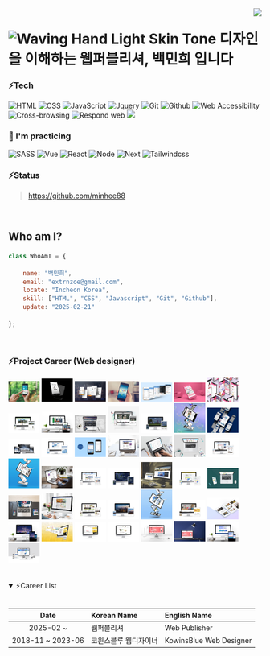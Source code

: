 <img align="right" src="https://visitor-badge.laobi.icu/badge?page_id=salesp07.salesp07" />
<!-- <img src="https://readme-typing-svg.herokuapp.com/?font=Righteous&size=35&center=true&vCenter=true&width=500&height=70&duration=4000&lines=Hello!+👋;+I'm+Minhee+Baik;" /> -->
<!-- 🔭 I’m currently working on [my portfolio](https://minhee88.github.io/guerlain)
📫 How to reach me **extrnzoe@gmail.com** ### 💪 Skills-->
<h1> <img src="https://raw.githubusercontent.com/Tarikul-Islam-Anik/Animated-Fluent-Emojis/master/Emojis/Hand%20gestures/Waving%20Hand%20Light%20Skin%20Tone.png" alt="Waving Hand Light Skin Tone" width="40" height="40" /> 디자인을 이해하는 웹퍼블리셔, 백민희 입니다 
</h1>
  

### ⚡Tech 
![HTML](https://img.shields.io/badge/-HTML-F05032?style=flat-square&logo=html5&logoColor=ffffff)
![CSS](https://img.shields.io/badge/-CSS-007ACC?style=flat-square&logo=css3)
![JavaScript](https://img.shields.io/badge/-JavaScript-dc8d2d?style=flat-square&logo=javascript&logoColor=ffffff)
![Jquery](https://img.shields.io/badge/-Jquery-%230769ad?style=flat-square&logo=javascript&logoColor=ffffff)
![Git](https://img.shields.io/badge/-Git-F05032?style=flat-square&logo=git&logoColor=ffffff)
![Github](https://img.shields.io/badge/GitHub-%234083d5.svg?style=flat-square&logo=github)
![Web Accessibility](https://img.shields.io/badge/-Accessibility-00A98F?style=flat-square&logo=w3c&logoColor=ffffff)
![Cross-browsing](https://img.shields.io/badge/-Cross%20browsing-302683?style=flat-square&logo=googlechrome&logoColor=ffffff)
![Respond web](https://img.shields.io/badge/-Respond%20web-ca6598?style=flat-square&logo=htmlacademy&logoColor=ffffff)
<img src="https://skillicons.dev/icons?i=vscode,notion,figma,xd,ps,ai,pr" height="22" />


### 👀 I'm practicing
![SASS](https://img.shields.io/badge/-Sass-ca6598?style=flat-square&logo=sass&logoColor=ffffff)
![Vue](https://img.shields.io/badge/-Vue-369369?style=flat-square&logo=Vue.js)
![React](https://img.shields.io/badge/-React-0088CC?style=flat-square&logo=React)
![Node](https://img.shields.io/badge/-Node-43853d?style=flat-square&logo=Node.js&logoColor=white)
![Next](https://img.shields.io/badge/-Next-444444?style=flat-square&logo=Next.js&logoColor=efefef)
![Tailwindcss](https://img.shields.io/badge/-Tailwindcss-06B6D4?style=flat-square&logo=tailwindcss&logoColor=ffffff)



### ⚡Status  

> <a href="https://github.com/minhee88" target="_blank">https://github.com/minhee88</a>
<br/>  

## Who am I?
``` js
class WhoAmI = {

    name: "백민희",
    email: "extrnzoe@gmail.com",
    locate: "Incheon Korea",
    skill: ["HTML", "CSS", "Javascript", "Git", "Github"],
    update: "2025-02-21"

};
```
<br>       

### ⚡Project Career (Web designer)

<img src="img/pro_01.jpg" alt="SS" width="62px"> <img src="img/pro_02.jpg" alt="SS" width="62px"> <img src="img/pro_03.jpg" alt="SS" width="62px"> <img src="img/pro_04.jpg" alt="SS" width="62px"> <img src="img/pro_05.jpg" alt="SS" width="62px"> <img src="img/pro_06.jpg" alt="SS" width="62px"> <img src="img/pro_07.jpg" alt="SS" width="62px"> <img src="img/pro_08.jpg" alt="SS" width="62px"> <img src="img/pro_09.jpg" alt="SS" width="62px"> <img src="img/pro_10.jpg" alt="SS" width="62px"> <img src="img/pro_11.jpg" alt="SS" width="62px"> <img src="img/pro_14.jpg" alt="SS" width="62px"> <img src="img/pro_15.jpg" alt="SS" width="62px"> <img src="img/pro_16.jpg" alt="SS" width="62px"> <img src="img/pro_17.jpg" alt="SS" width="62px"> <img src="img/pro_20.jpg" alt="SS" width="62px"> <img src="img/pro_21.jpg" alt="SS" width="62px"> <img src="img/pro_22.jpg" alt="SS" width="62px"> <img src="img/pro_23.jpg" alt="SS" width="62px"> <img src="img/pro_24.jpg" alt="SS" width="62px"> <img src="img/pro_25.jpg" alt="SS" width="62px"> <img src="img/pro_26.jpg" alt="SS" width="62px"> <img src="img/pro_27.jpg" alt="SS" width="62px"> <img src="img/pro_29.jpg" alt="SS" width="62px"> <img src="img/pro_30.jpg" alt="SS" width="62px"> <img src="img/pro_31.jpg" alt="SS" width="62px"> <img src="img/pro_32.jpg" alt="SS" width="62px"> <img src="img/pro_33.jpg" alt="SS" width="62px"> <img src="img/pro_35.jpg" alt="SS" width="62px"> <img src="img/pro_37.jpg" alt="SS" width="62px"> <img src="img/pro_38.jpg" alt="SS" width="62px"> <img src="img/pro_40.jpg" alt="SS" width="62px"> <img src="img/pro_41.jpg" alt="SS" width="62px"> <img src="img/pro_42.jpg" alt="SS" width="62px"> <img src="img/pro_43.jpg" alt="SS" width="62px"> <img src="img/pro_45.jpg" alt="SS" width="62px"> <img src="img/pro_50.jpg" alt="SS" width="62px"> <img src="img/pro_51.jpg" alt="SS" width="62px"> <img src="img/pro_52.jpg" alt="SS" width="62px"> <img src="img/pro_53.jpg" alt="SS" width="62px"> <img src="img/pro_54.jpg" alt="SS" width="62px"> <img src="img/pro_55.jpg" alt="SS" width="62px"> <img src="img/pro_56.jpg" alt="SS" width="62px">



<br>
<!-- <p><img align="left" src="https://github-readme-stats.vercel.app/api/top-langs?username=minhee88&show_icons=true&locale=en&layout=compact&theme=tokyonight" alt="minhee88" /></p> -->


<details open>
  <summary>⚡Career List </summary>
  <br>
 
| Date | Korean Name | English Name |
| :---: | :--- | :--- |
| 2025-02 ~ | 웹퍼블리셔 | Web Publisher |
| 2018-11 ~ 2023-06 | 코윈스블루 웹디자이너 | KowinsBlue Web Designer |
  
</details>
